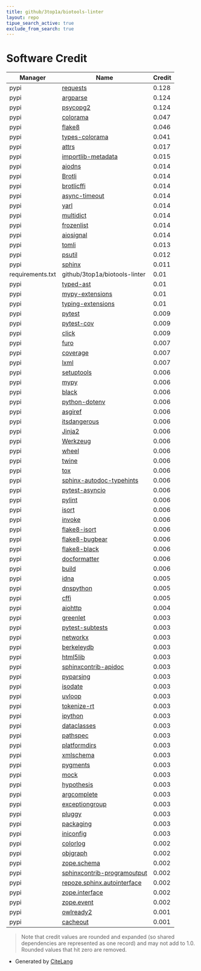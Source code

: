 ```yaml
---
title: github/3top1a/biotools-linter
layout: repo
tipue_search_active: true
exclude_from_search: true
---
```

# Software Credit

|Manager|Name|Credit|
|-------|----|------|
|pypi|[requests](https://requests.readthedocs.io)|0.128|
|pypi|[argparse](https://github.com/ThomasWaldmann/argparse/)|0.124|
|pypi|[psycopg2](https://psycopg.org/)|0.124|
|pypi|[colorama](https://github.com/tartley/colorama)|0.047|
|pypi|[flake8](https://github.com/pycqa/flake8)|0.046|
|pypi|[types-colorama](https://github.com/python/typeshed)|0.041|
|pypi|[attrs](https://pypi.org/project/attrs)|0.017|
|pypi|[importlib-metadata](https://github.com/python/importlib_metadata)|0.015|
|pypi|[aiodns](https://pypi.org/project/aiodns)|0.014|
|pypi|[Brotli](https://pypi.org/project/Brotli)|0.014|
|pypi|[brotlicffi](https://pypi.org/project/brotlicffi)|0.014|
|pypi|[async-timeout](https://pypi.org/project/async-timeout)|0.014|
|pypi|[yarl](https://pypi.org/project/yarl)|0.014|
|pypi|[multidict](https://pypi.org/project/multidict)|0.014|
|pypi|[frozenlist](https://pypi.org/project/frozenlist)|0.014|
|pypi|[aiosignal](https://pypi.org/project/aiosignal)|0.014|
|pypi|[tomli](https://pypi.org/project/tomli)|0.013|
|pypi|[psutil](https://pypi.org/project/psutil)|0.012|
|pypi|[sphinx](https://pypi.org/project/sphinx)|0.011|
|requirements.txt|github/3top1a/biotools-linter|0.01|
|pypi|[typed-ast](https://pypi.org/project/typed-ast)|0.01|
|pypi|[mypy-extensions](https://pypi.org/project/mypy-extensions)|0.01|
|pypi|[typing-extensions](https://pypi.org/project/typing-extensions)|0.01|
|pypi|[pytest](https://docs.pytest.org/en/latest/)|0.009|
|pypi|[pytest-cov](https://pypi.org/project/pytest-cov)|0.009|
|pypi|[click](https://pypi.org/project/click)|0.009|
|pypi|[furo](https://pypi.org/project/furo)|0.007|
|pypi|[coverage](https://pypi.org/project/coverage)|0.007|
|pypi|[lxml](https://pypi.org/project/lxml)|0.007|
|pypi|[setuptools](https://pypi.org/project/setuptools)|0.006|
|pypi|[mypy](http://www.mypy-lang.org/)|0.006|
|pypi|[black](https://github.com/psf/black)|0.006|
|pypi|[python-dotenv](https://pypi.org/project/python-dotenv)|0.006|
|pypi|[asgiref](https://pypi.org/project/asgiref)|0.006|
|pypi|[itsdangerous](https://pypi.org/project/itsdangerous)|0.006|
|pypi|[Jinja2](https://pypi.org/project/Jinja2)|0.006|
|pypi|[Werkzeug](https://pypi.org/project/Werkzeug)|0.006|
|pypi|[wheel](https://pypi.org/project/wheel)|0.006|
|pypi|[twine](https://pypi.org/project/twine)|0.006|
|pypi|[tox](https://pypi.org/project/tox)|0.006|
|pypi|[sphinx-autodoc-typehints](https://pypi.org/project/sphinx-autodoc-typehints)|0.006|
|pypi|[pytest-asyncio](https://pypi.org/project/pytest-asyncio)|0.006|
|pypi|[pylint](https://pypi.org/project/pylint)|0.006|
|pypi|[isort](https://pypi.org/project/isort)|0.006|
|pypi|[invoke](https://pypi.org/project/invoke)|0.006|
|pypi|[flake8-isort](https://pypi.org/project/flake8-isort)|0.006|
|pypi|[flake8-bugbear](https://pypi.org/project/flake8-bugbear)|0.006|
|pypi|[flake8-black](https://pypi.org/project/flake8-black)|0.006|
|pypi|[docformatter](https://pypi.org/project/docformatter)|0.006|
|pypi|[build](https://pypi.org/project/build)|0.006|
|pypi|[idna](https://pypi.org/project/idna)|0.005|
|pypi|[dnspython](https://pypi.org/project/dnspython)|0.005|
|pypi|[cffi](https://pypi.org/project/cffi)|0.005|
|pypi|[aiohttp](https://github.com/aio-libs/aiohttp)|0.004|
|pypi|[greenlet](https://pypi.org/project/greenlet)|0.003|
|pypi|[pytest-subtests](https://pypi.org/project/pytest-subtests)|0.003|
|pypi|[networkx](https://pypi.org/project/networkx)|0.003|
|pypi|[berkeleydb](https://pypi.org/project/berkeleydb)|0.003|
|pypi|[html5lib](https://pypi.org/project/html5lib)|0.003|
|pypi|[sphinxcontrib-apidoc](https://pypi.org/project/sphinxcontrib-apidoc)|0.003|
|pypi|[pyparsing](https://pypi.org/project/pyparsing)|0.003|
|pypi|[isodate](https://pypi.org/project/isodate)|0.003|
|pypi|[uvloop](https://pypi.org/project/uvloop)|0.003|
|pypi|[tokenize-rt](https://pypi.org/project/tokenize-rt)|0.003|
|pypi|[ipython](https://pypi.org/project/ipython)|0.003|
|pypi|[dataclasses](https://pypi.org/project/dataclasses)|0.003|
|pypi|[pathspec](https://pypi.org/project/pathspec)|0.003|
|pypi|[platformdirs](https://pypi.org/project/platformdirs)|0.003|
|pypi|[xmlschema](https://pypi.org/project/xmlschema)|0.003|
|pypi|[pygments](https://pypi.org/project/pygments)|0.003|
|pypi|[mock](https://pypi.org/project/mock)|0.003|
|pypi|[hypothesis](https://pypi.org/project/hypothesis)|0.003|
|pypi|[argcomplete](https://pypi.org/project/argcomplete)|0.003|
|pypi|[exceptiongroup](https://pypi.org/project/exceptiongroup)|0.003|
|pypi|[pluggy](https://pypi.org/project/pluggy)|0.003|
|pypi|[packaging](https://pypi.org/project/packaging)|0.003|
|pypi|[iniconfig](https://pypi.org/project/iniconfig)|0.003|
|pypi|[colorlog](https://github.com/borntyping/python-colorlog)|0.002|
|pypi|[objgraph](https://pypi.org/project/objgraph)|0.002|
|pypi|[zope.schema](https://pypi.org/project/zope.schema)|0.002|
|pypi|[sphinxcontrib-programoutput](https://pypi.org/project/sphinxcontrib-programoutput)|0.002|
|pypi|[repoze.sphinx.autointerface](https://pypi.org/project/repoze.sphinx.autointerface)|0.002|
|pypi|[zope.interface](https://pypi.org/project/zope.interface)|0.002|
|pypi|[zope.event](https://pypi.org/project/zope.event)|0.002|
|pypi|[owlready2](https://pypi.org/project/owlready2)|0.001|
|pypi|[cacheout](https://github.com/dgilland/cacheout)|0.001|


> Note that credit values are rounded and expanded (so shared dependencies are represented as one record) and may not add to 1.0. Rounded values that hit zero are removed.


- Generated by [CiteLang](https://github.com/vsoch/citelang)
